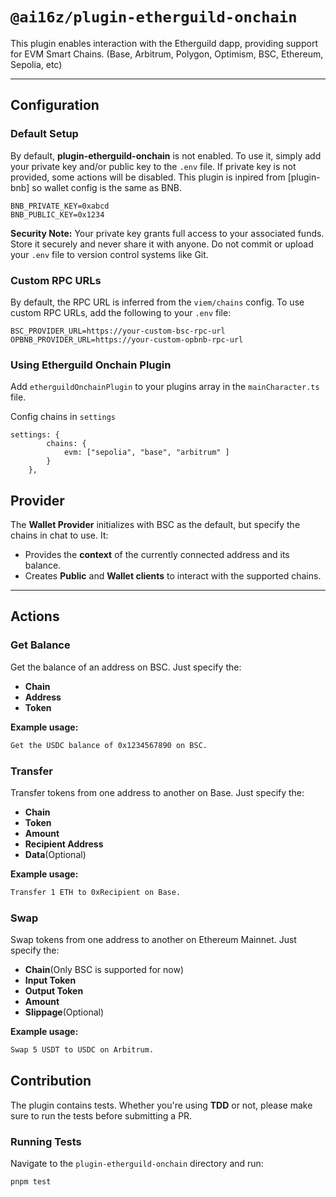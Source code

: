 # `@ai16z/plugin-etherguild-onchain`

This plugin enables interaction with the Etherguild dapp, providing support for EVM Smart Chains. (Base, Arbitrum, Polygon, Optimism, BSC, Ethereum, Sepolia, etc)

---

## Configuration

### Default Setup

By default, **plugin-etherguild-onchain** is not enabled. To use it, simply add your private key and/or public key to the `.env` file. If private key is not provided, some actions will be disabled.
This plugin is inpired from [plugin-bnb] so wallet config is the same as BNB.

```env
BNB_PRIVATE_KEY=0xabcd
BNB_PUBLIC_KEY=0x1234
```

**Security Note:** Your private key grants full access to your associated funds. Store it securely and never share it with anyone. Do not commit or upload your `.env` file to version control systems like Git.


### Custom RPC URLs

By default, the RPC URL is inferred from the `viem/chains` config. To use custom RPC URLs, add the following to your `.env` file:

```env
BSC_PROVIDER_URL=https://your-custom-bsc-rpc-url
OPBNB_PROVIDER_URL=https://your-custom-opbnb-rpc-url
```

### Using Etherguild Onchain Plugin

Add `etherguildOnchainPlugin` to your plugins array in the `mainCharacter.ts` file.

Config chains in `settings`
```
settings: {
        chains: {
            evm: ["sepolia", "base", "arbitrum" ]
        }
    },
```



## Provider

The **Wallet Provider** initializes with BSC as the default, but specify the chains in chat to use. It:

- Provides the **context** of the currently connected address and its balance.
- Creates **Public** and **Wallet clients** to interact with the supported chains.

---

## Actions

### Get Balance

Get the balance of an address on BSC. Just specify the:

- **Chain**
- **Address**
- **Token**

**Example usage:**

```bash
Get the USDC balance of 0x1234567890 on BSC.
```

### Transfer

Transfer tokens from one address to another on Base. Just specify the:

- **Chain**
- **Token**
- **Amount**
- **Recipient Address**
- **Data**(Optional)

**Example usage:**

```bash
Transfer 1 ETH to 0xRecipient on Base.
```

### Swap

Swap tokens from one address to another on Ethereum Mainnet. Just specify the:

- **Chain**(Only BSC is supported for now)
- **Input Token**
- **Output Token**
- **Amount**
- **Slippage**(Optional)

**Example usage:**

```bash
Swap 5 USDT to USDC on Arbitrum.
```

<!-- Will only use GetBalance, Transfer and Swap for EVM chains -->


## Contribution

The plugin contains tests. Whether you're using **TDD** or not, please make sure to run the tests before submitting a PR.

### Running Tests

Navigate to the `plugin-etherguild-onchain` directory and run:

```bash
pnpm test
```
